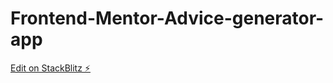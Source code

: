 # Frontend-Mentor-Advice-generator-app

[Edit on StackBlitz ⚡️](https://stackblitz.com/edit/web-platform-apivox)